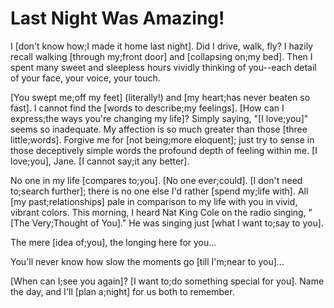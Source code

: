 # Last Night Was Amazing!

I [don't know how;I made it home last night]. Did I drive, walk, fly? I hazily recall walking [through my;front door] and [collapsing on;my bed]. Then I spent many sweet and sleepless hours vividly thinking of you--each detail of your face, your voice, your touch.

[You swept me;off my feet] (literally!) and [my heart;has never beaten so fast]. I cannot find the [words to describe;my feelings]. [How can I express;the ways you're changing my life]? Simply saying, "[I love;you]" seems so inadequate. My affection is so much greater than those [three little;words]. Forgive me for [not being;more eloquent]; just try to sense in those deceptively simple words the profound depth of feeling within me. [I love;you], Jane. [I cannot say;it any better].

No one in my life [compares to;you]. [No one ever;could]. [I don't need to;search further]; there is no one else I'd rather [spend my;life with]. All [my past;relationships] pale in comparison to my life with you in vivid, vibrant colors. This morning, I heard Nat King Cole on the radio singing, "[The Very;Thought of You]." He was singing just [what I want to;say to you].

The mere [idea of;you], the longing here for you...

You'll never know how slow the moments go [till I'm;near to you]...

[When can I;see you again]? [I want to;do something special for you]. Name the day, and I'll [plan a;night] for us both to remember.

